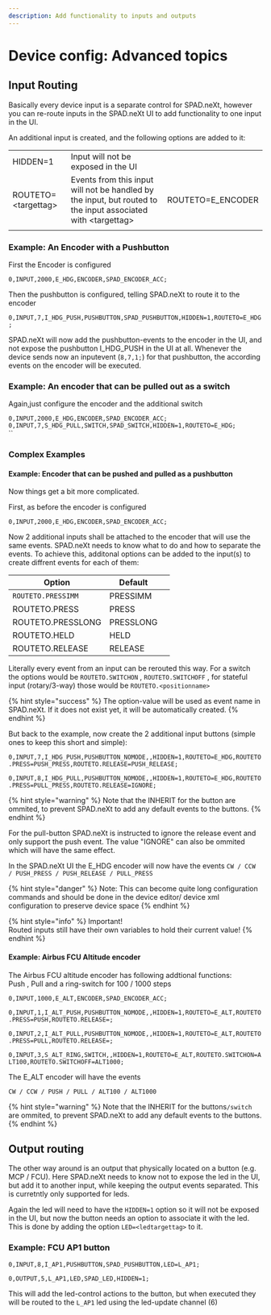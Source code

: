 ```yaml
---
description: Add functionality to inputs and outputs
---
```


# Device config: Advanced topics

## Input Routing

Basically every device input is a separate control for SPAD.neXt, however you can re-route inputs in the SPAD.neXt UI to add functionality to one input in the UI.

An additional input is created, and the following options are added to it:

|                      |                                                                                                               |                    |
| -------------------- | ------------------------------------------------------------------------------------------------------------- | ------------------ |
| HIDDEN=1             | Input will not be exposed in the UI                                                                           |                    |
| ROUTETO=\<targettag> | Events from this input will not be handled by the input, but routed to the input associated with \<targettag> | ROUTETO=E\_ENCODER |
|                      |                                                                                                               |                    |

### Example: An Encoder with a Pushbutton

First the Encoder is configured

`0,INPUT,2000,E_HDG,ENCODER,SPAD_ENCODER_ACC;`

Then the pushbutton is configured, telling SPAD.neXt to route it to the encoder

`0,INPUT,7,I_HDG_PUSH,PUSHBUTTON,SPAD_PUSHBUTTON,HIDDEN=1,ROUTETO=E_HDG;`

SPAD.neXt will now add the pushbutton-events to the encoder in the UI, and not expose the pushbutton I\_HDG\_PUSH in the UI at all. Whenever the device sends now an inputevent (`8,7,1;`) for that pushbutton, the according events on the encoder will be executed.

### Example: An encoder that can be pulled out as a switch

Again,just configure the encoder and the additional switch

`0,INPUT,2000,E_HDG,ENCODER,SPAD_ENCODER_ACC;`\
`0,INPUT,7,S_HDG_PULL,SWITCH,SPAD_SWITCH,HIDDEN=1,ROUTETO=E_HDG;`\
``

### Complex Examples

#### Example: Encoder that can be pushed and pulled as a pushbutton&#x20;

Now things get a bit more complicated.

First, as before the encoder is configured

`0,INPUT,2000,E_HDG,ENCODER,SPAD_ENCODER_ACC;`

Now 2 additional inputs shall be attached to the encoder that will use the same events. SPAD.neXt needs to know what to do and how to separate the events. To achieve this, additonal options can be added to the input(s) to create diffrent events for each of them:

| Option             | Default   |   |
| ------------------ | --------- | - |
| `ROUTETO.PRESSIMM` | PRESSIMM  |   |
| ROUTETO.PRESS      | PRESS     |   |
| ROUTETO.PRESSLONG  | PRESSLONG |   |
| ROUTETO.HELD       | HELD      |   |
| ROUTETO.RELEASE    | RELEASE   |   |

Literally every event from an input can be rerouted this way. For a switch the options would be `ROUTETO.SWITCHON` , `ROUTETO.SWITCHOFF` , for stateful input (rotary/3-way) those would be `ROUTETO.<positionname>`

{% hint style="success" %}
The option-value will be used as event name in SPAD.neXt. If it does not exist yet, it will be automatically created.
{% endhint %}

But back to the example, now create the 2 additional input buttons  (simple ones to keep this short and simple):

`0,INPUT,7,I_HDG_PUSH,PUSHBUTTON_NOMODE,,HIDDEN=1,ROUTETO=E_HDG,ROUTETO.PRESS=PUSH_PRESS,ROUTETO.RELEASE=PUSH_RELEASE;`

`0,INPUT,8,I_HDG_PULL,PUSHBUTTON_NOMODE,,HIDDEN=1,ROUTETO=E_HDG,ROUTETO.PRESS=PULL_PRESS,ROUTETO.RELEASE=IGNORE;`

{% hint style="warning" %}
Note that the INHERIT for the button are ommited, to prevent SPAD.neXt to add any default events to the buttons.
{% endhint %}

For the pull-button SPAD.neXt is instructed to ignore the release event and only support the push event. The value "IGNORE" can also be ommited which will have the same effect.

In the SPAD.neXt UI the E\_HDG encoder will now have the events `CW / CCW / PUSH_PRESS / PUSH_RELEASE / PULL_PRESS`

{% hint style="danger" %}
Note: This can become quite long configuration commands and should be done in the device editor/ device xml configuration to preserve device space
{% endhint %}

{% hint style="info" %}
Important!\
Routed inputs still have their own variables to hold their current value!
{% endhint %}

#### Example: Airbus FCU Altitude encoder

The Airbus FCU altitude encoder has following addtional functions:\
Push , Pull and a ring-switch for 100 / 1000 steps

`0,INPUT,1000,E_ALT,ENCODER,SPAD_ENCODER_ACC;`

`0,INPUT,1,I_ALT_PUSH,PUSHBUTTON_NOMODE,,HIDDEN=1,ROUTETO=E_ALT,ROUTETO.PRESS=PUSH,ROUTETO.RELEASE=;`

`0,INPUT,2,I_ALT_PULL,PUSHBUTTON_NOMODE,,HIDDEN=1,ROUTETO=E_ALT,ROUTETO.PRESS=PULL,ROUTETO.RELEASE=;`

`0,INPUT,3,S_ALT_RING,SWITCH,,HIDDEN=1,ROUTETO=E_ALT,ROUTETO.SWITCHON=ALT100,ROUTETO.SWITCHOFF=ALT1000;`

The E\_ALT encoder will have the events

`CW / CCW / PUSH / PULL / ALT100 / ALT1000`

{% hint style="warning" %}
Note that the INHERIT for the buttons`/switch` are ommited, to prevent SPAD.neXt to add any default events to the buttons.
{% endhint %}

## Output routing

The other way around is an output that physically located on a button (e.g. MCP / FCU). Here SPAD.neXt needs to know not to expose the led in the UI, but add it to another input, while keeping the output events separated. This is curretntly only supported for leds.

Again the led will need to have the `HIDDEN=1` option so it will not be exposed in the UI, but now the button needs an option to associate it with the led. This is done by adding the option `LED=<ledtargettag>` to it.

### Example: FCU AP1 button

`0,INPUT,8,I_AP1,PUSHBUTTON,SPAD_PUSHBUTTON,LED=L_AP1;`

`0,OUTPUT,5,L_AP1,LED,SPAD_LED,HIDDEN=1;`

This will add the led-control actions to the button, but when executed they will be routed to the `L_AP1` led using the led-update channel (6)

